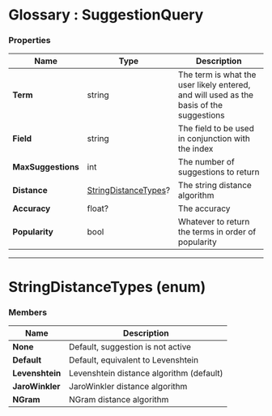 ﻿# Glossary : SuggestionQuery

### Properties

| Name | Type | Description |
| ------------- | ------------- | ----- |
| **Term** | string | The term is what the user likely entered, and will used as the basis of the suggestions |
| **Field** | string | The field to be used in conjunction with the index |
| **MaxSuggestions** | int | The number of suggestions to return |
| **Distance** | [StringDistanceTypes](../glossary/suggestion-query#stringdistancetypes-enum)? | The string distance algorithm |
| **Accuracy** | float? | The accuracy |
| **Popularity** | bool | Whatever to return the terms in order of popularity |

<hr />

# StringDistanceTypes (enum)

### Members

| Name | Description |
| ---- | ----- |
| **None** |  Default, suggestion is not active |
| **Default** | Default, equivalent to Levenshtein |
| **Levenshtein** | Levenshtein distance algorithm (default) |
| **JaroWinkler** | JaroWinkler distance algorithm |
| **NGram** | NGram distance algorithm |
